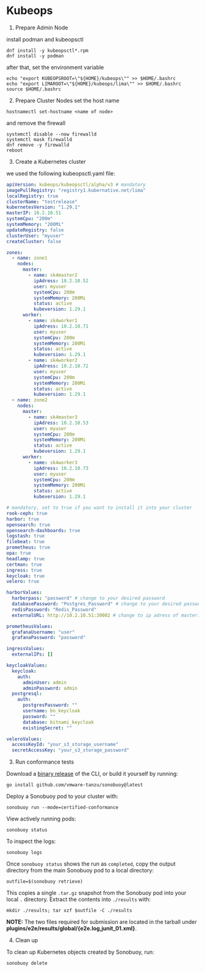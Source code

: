 # Kubeops

1. Prepare Admin Node

install podman and kubeopsctl
```
dnf install -y kubeopsctl*.rpm
dnf install -y podman
```
after that, set the environment variable
```
echo "export KUBEOPSROOT=\"${HOME}/kubeops\"" >> $HOME/.bashrc
echo "export LIMAROOT=\"${HOME}/kubeops/lima\"" >> $HOME/.bashrc
source $HOME/.bashrc
```
2. Prepare Cluster Nodes
set the host name
```
hostnamectl set-hostname <name of node>
```
and remove the firewall
```
systemctl disable --now firewalld
systemctl mask firewalld
dnf remove -y firewalld
reboot
```


3. Create a Kubernetes cluster

we used the following kubeopsctl.yaml file: 

```yaml
apiVersion: kubeops/kubeopsctl/alpha/v3 # mandatory
imagePullRegistry: "registry1.kubernative.net/lima"
localRegistry: true
clusterName: "testrelease"
kubernetesVersion: "1.29.1"
masterIP: 10.2.10.51
systemCpu: "200m"
systemMemory: "200Mi"
updateRegistry: false
clusterUser: "myuser"
createCluster: false

zones:
  - name: zone1
    nodes:
      master: 
        - name: sk4master2
          ipAdress: 10.2.10.52
          user: myuser
          systemCpu: 200m
          systemMemory: 200Mi 
          status: active
          kubeversion: 1.29.1
      worker:
        - name: sk4worker1
          ipAdress: 10.2.10.71
          user: myuser
          systemCpu: 200m
          systemMemory: 200Mi 
          status: active
          kubeversion: 1.29.1
        - name: sk4worker2
          ipAdress: 10.2.10.72
          user: myuser
          systemCpu: 200m
          systemMemory: 200Mi 
          status: active
          kubeversion: 1.29.1
  - name: zone2
    nodes:
      master:
        - name: sk4master3
          ipAdress: 10.2.10.53
          user: myuser
          systemCpu: 200m
          systemMemory: 200Mi 
          status: active
          kubeversion: 1.29.1
      worker:
        - name: sk4worker3
          ipAdress: 10.2.10.73
          user: myuser
          systemCpu: 200m
          systemMemory: 200Mi 
          status: active
          kubeversion: 1.29.1

# mandatory, set to true if you want to install it into your cluster
rook-ceph: true
harbor: true
opensearch: true
opensearch-dashboards: true
logstash: true
filebeat: true
prometheus: true
opa: true
headlamp: true
certman: true
ingress: true 
keycloak: true
velero: true

harborValues: 
  harborpass: "password" # change to your desired password
  databasePassword: "Postgres_Password" # change to your desired password
  redisPassword: "Redis_Password" 
  externalURL: http://10.2.10.51:30002 # change to ip adress of master1

prometheusValues:
  grafanaUsername: "user"
  grafanaPassword: "password"

ingressValues:
  externalIPs: []

keycloakValues:
  keycloak:
    auth:
      adminUser: admin
      adminPassword: admin
  postgresql:
    auth:
      postgresPassword: ""
      username: bn_keycloak
      password: ""
      database: bitnami_keycloak
      existingSecret: ""

veleroValues:
  accessKeyId: "your_s3_storage_username"
  secretAccessKey: "your_s3_storage_password"
```

3. Run conformance tests

Download a [binary release](https://github.com/vmware-tanzu/sonobuoy/releases) of the CLI, or build it yourself by running:

```
go install github.com/vmware-tanzu/sonobuoy@latest
```

Deploy a Sonobuoy pod to your cluster with:

```
sonobuoy run --mode=certified-conformance
```

View actively running pods:

```
sonobuoy status
```

To inspect the logs:

```
sonobuoy logs
```

Once `sonobuoy status` shows the run as `completed`, copy the output directory from the main Sonobuoy pod to a local directory:

```
outfile=$(sonobuoy retrieve)
```

This copies a single `.tar.gz` snapshot from the Sonobuoy pod into your local
`.` directory. Extract the contents into `./results` with:

```
mkdir ./results; tar xzf $outfile -C ./results
```

**NOTE:** The two files required for submission are located in the tarball under **plugins/e2e/results/global/{e2e.log,junit_01.xml}**.


4. Clean up

To clean up Kubernetes objects created by Sonobuoy, run:

```
sonobuoy delete
```